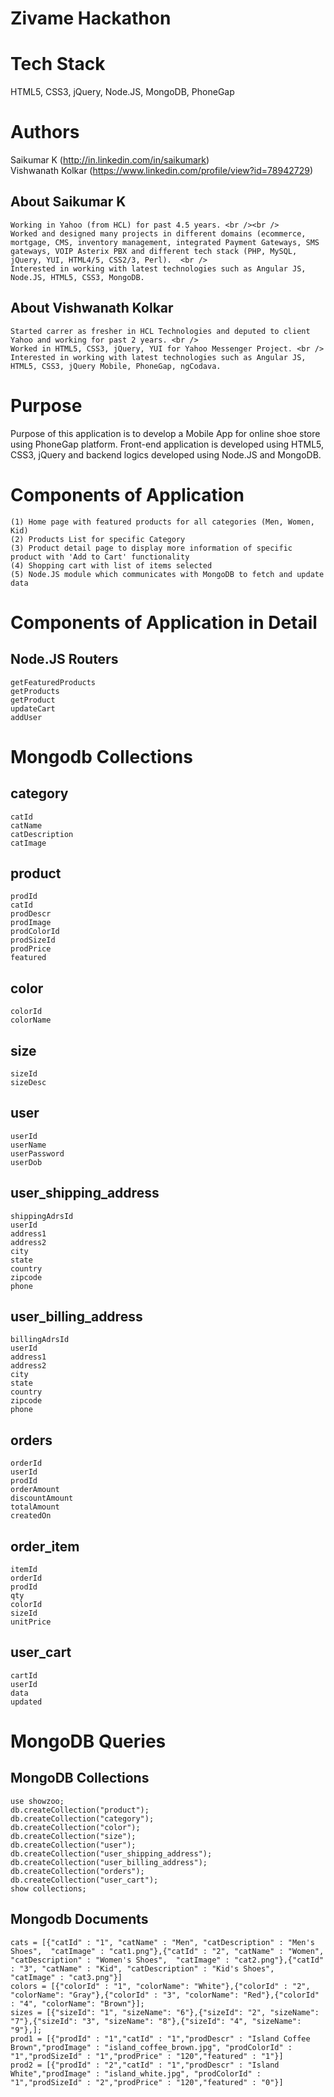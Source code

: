 <h1>Zivame Hackathon</h1>

Tech Stack
================
HTML5, CSS3, jQuery, Node.JS, MongoDB, PhoneGap <br />

Authors
================
Saikumar K (http://in.linkedin.com/in/saikumark) <br />
Vishwanath Kolkar (https://www.linkedin.com/profile/view?id=78942729)

About Saikumar K
------------------------------------------------
	Working in Yahoo (from HCL) for past 4.5 years. <br /><br /> 
	Worked and designed many projects in different domains (ecommerce, mortgage, CMS, inventory management, integrated Payment Gateways, SMS gateways, VOIP Asterix PBX and different tech stack (PHP, MySQL, jQuery, YUI, HTML4/5, CSS2/3, Perl).  <br />
	Interested in working with latest technologies such as Angular JS, Node.JS, HTML5, CSS3, MongoDB.

About Vishwanath Kolkar
----------------------
	Started carrer as fresher in HCL Technologies and deputed to client Yahoo and working for past 2 years. <br /> 
	Worked in HTML5, CSS3, jQuery, YUI for Yahoo Messenger Project. <br /> 
	Interested in working with latest technologies such as Angular JS, HTML5, CSS3, jQuery Mobile, PhoneGap, ngCodava.

Purpose
================
Purpose of this application is to develop a Mobile App for online shoe store using PhoneGap platform.  Front-end application is developed using HTML5, CSS3, jQuery and backend logics developed using Node.JS and MongoDB.

Components of Application
================
	(1) Home page with featured products for all categories (Men, Women, Kid)
	(2) Products List for specific Category
	(3) Product detail page to display more information of specific product with 'Add to Cart' functionality
	(4) Shopping cart with list of items selected
	(5) Node.JS module which communicates with MongoDB to fetch and update data

Components of Application in Detail
===================================
Node.JS Routers
---------------
	getFeaturedProducts
	getProducts
	getProduct
	updateCart
	addUser


Mongodb Collections
===================

category
--------
	catId
	catName
	catDescription
	catImage
		
product
--------
	prodId
	catId
	prodDescr
	prodImage
	prodColorId
	prodSizeId
	prodPrice
	featured
	
color
--------
	colorId
	colorName
	
size
--------
	sizeId
	sizeDesc

user
--------
	userId
	userName
	userPassword
	userDob
	
user_shipping_address
------------------------
	shippingAdrsId
	userId
	address1
	address2
	city
	state
	country
	zipcode
	phone

user_billing_address
------------------------
	billingAdrsId
	userId
	address1
	address2
	city
	state
	country
	zipcode
	phone
	
orders
--------
	orderId
	userId
	prodId
	orderAmount
	discountAmount
	totalAmount
	createdOn
	
order_item
--------
	itemId
	orderId
	prodId
	qty
	colorId
	sizeId
	unitPrice
	
user_cart
--------
	cartId
	userId
	data
	updated
	
	
MongoDB Queries
================

MongoDB Collections
-------------------
	use showzoo;
	db.createCollection("product");
	db.createCollection("category");
	db.createCollection("color");
	db.createCollection("size");
	db.createCollection("user");
	db.createCollection("user_shipping_address");
	db.createCollection("user_billing_address");
	db.createCollection("orders");
	db.createCollection("user_cart");
	show collections;

Mongodb Documents
-----------------

	cats = [{"catId" : "1", "catName" : "Men", "catDescription" : "Men's Shoes",  "catImage" : "cat1.png"},{"catId" : "2", "catName" : "Women", "catDescription" : "Women's Shoes",  "catImage" : "cat2.png"},{"catId" : "3", "catName" : "Kid", "catDescription" : "Kid's Shoes",  "catImage" : "cat3.png"}]
	colors = [{"colorId" : "1", "colorName": "White"},{"colorId" : "2", "colorName": "Gray"},{"colorId" : "3", "colorName": "Red"},{"colorId" : "4", "colorName": "Brown"}];
	sizes = [{"sizeId": "1", "sizeName": "6"},{"sizeId": "2", "sizeName": "7"},{"sizeId": "3", "sizeName": "8"},{"sizeId": "4", "sizeName": "9"},];
	prod1 = [{"prodId" : "1","catId" : "1","prodDescr" : "Island Coffee Brown","prodImage" : "island_coffee_brown.jpg", "prodColorId" : "1","prodSizeId" : "1","prodPrice" : "120","featured" : "1"}]
	prod2 = [{"prodId" : "2","catId" : "1","prodDescr" : "Island White","prodImage" : "island_white.jpg", "prodColorId" : "1","prodSizeId" : "2","prodPrice" : "120","featured" : "0"}]




